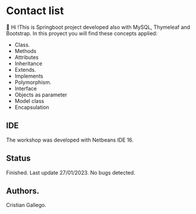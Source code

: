 # Contact list
👋 Hi !This is Springboot project developed also with MySQL, Thymeleaf and Bootstrap. In this proyect you will find these concepts applied:

- Class.
- Methods
- Attributes
- Inheritance
- Extends.
- Implements
- Polymorphism.
- Interface
- Objects as parameter
- Model class
- Encapsulation

## IDE
The workshop was developed with Netbeans IDE 16.

## Status 
Finished. Last update 27/01/2023. No bugs detected.

## Authors.
Cristian Gallego.